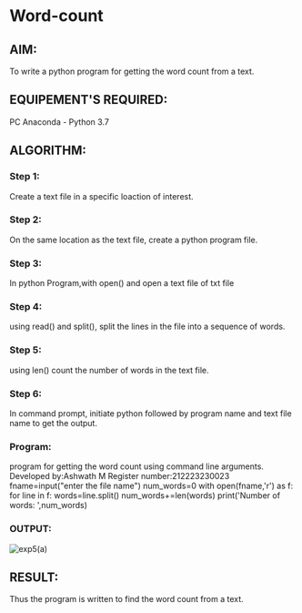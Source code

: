 # Word-count
## AIM:
To write a python program for getting the word count from a text.
## EQUIPEMENT'S REQUIRED: 
PC
Anaconda - Python 3.7
## ALGORITHM: 
### Step 1:
Create a text file in a specific loaction of interest.

### Step 2:
On the same location as the text file, create a python program file.
 
### Step 3:
In python Program,with open() and open a text file of txt file 

### Step 4:
using read() and split(), split the lines in the file into a sequence of words.  

### Step 5:
using len() count the number of words in the text file. 

### Step 6: 
In command prompt, initiate python followed by program name and text file name to get the
output. 

### Program:
program for getting the word count using command line arguments.
Developed by:Ashwath M
Register number:212223230023
fname=input("enter the file name")
num_words=0
with open(fname,'r') as f:
for line in f:
words=line.split()
num_words+=len(words)
print('Number of words: ',num_words)



### OUTPUT:
![exp5(a)](https://github.com/Rohiit2005/Word-count/assets/138849178/e72d44d6-fdaa-4173-9788-e0f835959d27)




## RESULT:
Thus the program is written to find the word count from a text.
